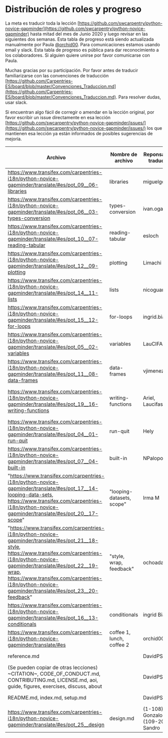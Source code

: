 # Distribución de roles y progreso 

La meta es traducir toda la lección [https://github.com/swcarpentry/python-novice-gapminder](https://github.com/swcarpentry/python-novice-gapminder) hasta mitad del mes de Junio 2020 y luego revisar en las siguientes dos semanas. 
Esta tabla de progreso está siendo actualizada manualmente por Paula [@orchid00](https://github.com/orchid00). Para comunicaciones
estamos usando email y slack. Esta tabla de progreso es pública para dar reconocimiento a los colaboradores. Si alguien quiere unirse por favor comunicarse con Paula. 

Muchas gracias por su participación. Por favor antes de traducir familiarizarse con las convenciones de traducción [https://github.com/Carpentries-ES/board/blob/master/Convenciones_Traduccion.md](https://github.com/Carpentries-ES/board/blob/master/Convenciones_Traduccion.md). Para resolver dudas, usar slack.

Si encuentran algo fácil de corregir o amendar en la lección original, por favor escribir un issue directamente en esa lección [https://github.com/swcarpentry/python-novice-gapminder/issues/](https://github.com/swcarpentry/python-novice-gapminder/issues/) los que mantienen esa lección ya están informados de posibles sugerencias de mejoría.

Archivo | Nombre de archivo | Reponsable de traducción | Fecha de inicio | Fecha de entrega | Responsable de revisión | Fecha de inicio | Fecha de entrega
--- | --- | --- | --- | --- | --- | --- | --- 
https://www.transifex.com/carpentries-i18n/python-novice-gapminder/translate/#es/pot_09__06-libraries|	libraries|	miguelgondu|	2020-05-26|2020-06-01| Irma Martinez | 2020-06-01| 2020-06-16|
https://www.transifex.com/carpentries-i18n/python-novice-gapminder/translate/#es/pot_06__03-types-conversion|	types-conversion	|ivan.ogasawara	| 2020-05-25| 2020-06-08| Hely| 2020-06-01|
https://www.transifex.com/carpentries-i18n/python-novice-gapminder/translate/#es/pot_10__07-reading-tabular	|reading-tabular|	esloch|	2020-05-26|2020-06-01| Ingrid |2020-06-01| 2020-06-17|
https://www.transifex.com/carpentries-i18n/python-novice-gapminder/translate/#es/pot_12__09-plotting|	plotting|	Limachi	|2020-05-26| 2020-06-02| Npalopoli | 2020-06-02| 
https://www.transifex.com/carpentries-i18n/python-novice-gapminder/translate/#es/pot_14__11-lists	|lists|	nicoguaro	|2020-05-25| 2020-06-03| LauCIFASIS | 2020-06-03| 2020-06-16|
https://www.transifex.com/carpentries-i18n/python-novice-gapminder/translate/#es/pot_15__12-for-loops	|for-loops|	ingrid.bianka|	2020-05-25|2020-06-01|miguelgondu |2020-06-01|
https://www.transifex.com/carpentries-i18n/python-novice-gapminder/translate/#es/pot_05__02-variables	|variables	|LauCIFASIS|	2020-05-25| 2020-06-04| ivan.ogasawara | 2020-06-08|
https://www.transifex.com/carpentries-i18n/python-novice-gapminder/translate/#es/pot_11__08-data-frames|	data-frames	|vjimenez9	|2020-05-25|2020-06-02| Limachi |2020-06-02|
https://www.transifex.com/carpentries-i18n/python-novice-gapminder/translate/#es/pot_19__16-writing-functions|	writing-functions|	Ariel, Laucifasis|	2020-05-26, 2020-06-23| 2020-06-23, | orchid00|2020-06-23|
https://www.transifex.com/carpentries-i18n/python-novice-gapminder/translate/#es/pot_04__01-run-quit|	run-quit|	Hely|	2020-05-25|2020-06-01| nicoguaro| 2020-06-03| 2020-06-17|
https://www.transifex.com/carpentries-i18n/python-novice-gapminder/translate/#es/pot_07__04-built-in|	built-in|	NPalopoli|	2020-05-25| 2020-06-04| vjimenez9 | 2020-06-10 | 2020-06-16|
"https://www.transifex.com/carpentries-i18n/python-novice-gapminder/translate/#es/pot_17__14-looping-data-sets, https://www.transifex.com/carpentries-i18n/python-novice-gapminder/translate/#es/pot_20__17-scope"|	"looping-datasets, scope"|	Irma M|2020-05-26|2020-06-01| Sandro |2020-06-01| 2020-06-16|
"https://www.transifex.com/carpentries-i18n/python-novice-gapminder/translate/#es/pot_21__18-style, https://www.transifex.com/carpentries-i18n/python-novice-gapminder/translate/#es/pot_22__19-wrap, https://www.transifex.com/carpentries-i18n/python-novice-gapminder/translate/#es/pot_23__20-feedback"	|"style, wrap, feedback"|ochoadavid	|2020-05-25| 2020-06-01 |orchid00| 2020-06-08 |2020-06-08 |
https://www.transifex.com/carpentries-i18n/python-novice-gapminder/translate/#es/pot_16__13-conditionals	|conditionals|	ingrid Bianka	|2020-06-10 | 2020-06-17| ivan.ogasawara| 2020-06-17| 2020-06-22|
https://www.transifex.com/carpentries-i18n/python-novice-gapminder/translate/#es | coffee 1, lunch, coffee 2| orchid00| 2020-05-25| 2020-05-26|
reference.md| | DavidPS| 2020-05-31 | 2020-05-31 | ochoadavid | 2020-06-08 |
(Se pueden copiar de otras lecciones) ~CITATION~, CODE_OF_CONDUCT.md, CONTRIBUTING.md, LICENSE.md, aoi, guide, figures, exercises, discuss, about| |DavidPS| 2020-05-31 | 2020-05-31 |
README.md, index.md, setup.md| |DavidPS| 2020-05-31 | 2020-05-31 | Hely |2020-06-01|
https://www.transifex.com/carpentries-i18n/python-novice-gapminder/translate/#es/pot_25__design| design.md| (1-108) Gonzalo, (109-2016) Sandro | 2020-06-23| | nicoguaro |
